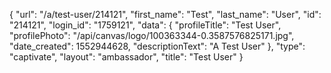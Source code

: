 {
    "url": "\/a\/test-user\/214121",
    "first_name": "Test",
    "last_name": "User",
    "id": "214121",
    "login_id": "1759121",
    "data": {
        "profileTitle": "Test User",
        "profilePhoto": "\/api\/canvas\/logo\/100363344-0.3587576825171.jpg",
        "date_created": 1552944628,
        "descriptionText": "A Test User"
    },
    "type": "captivate",
    "layout": "ambassador",
    "title": "Test User"
}